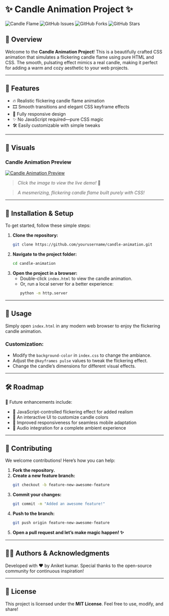 # ✨ Candle Animation Project ✨

![Candle Flame](https://img.shields.io/badge/Project-Animated%20Candle-orange?style=flat-square)
![GitHub Issues](https://img.shields.io/github/issues/yourusername/candle-animation)
![GitHub Forks](https://img.shields.io/github/forks/yourusername/candle-animation)
![GitHub Stars](https://img.shields.io/github/stars/yourusername/candle-animation)

## 🌟 Overview
Welcome to the **Candle Animation Project**! This is a beautifully crafted CSS animation that simulates a flickering candle flame using pure HTML and CSS. The smooth, pulsating effect mimics a real candle, making it perfect for adding a warm and cozy aesthetic to your web projects.

---

## 🎨 Features
- 🔥 Realistic flickering candle flame animation
- 🎞️ Smooth transitions and elegant CSS keyframe effects
- 📱 Fully responsive design
- ✨ No JavaScript required—pure CSS magic
- 🛠️ Easily customizable with simple tweaks

---

## 📸 Visuals
### Candle Animation Preview
[![Candle Animation Preview]()]([https://your-live-site-link.com](https://aniketkumar-01.github.io/basic-candle/))
> *Click the image to view the live demo!* 🔗

> *A mesmerizing, flickering candle flame built purely with CSS!*

---

## 🚀 Installation & Setup
To get started, follow these simple steps:

1. **Clone the repository:**
   ```sh
   git clone https://github.com/yourusername/candle-animation.git
   ```
2. **Navigate to the project folder:**
   ```sh
   cd candle-animation
   ```
3. **Open the project in a browser:**
   - Double-click `index.html` to view the candle animation.
   - Or, run a local server for a better experience:
     ```sh
     python -m http.server
     ```

---

## 📖 Usage
Simply open `index.html` in any modern web browser to enjoy the flickering candle animation.

### Customization:
- Modify the `background-color` in `index.css` to change the ambiance.
- Adjust the `@keyframes pulse` values to tweak the flickering effect.
- Change the candle’s dimensions for different visual effects.

---

## 🛠️ Roadmap
🚀 Future enhancements include:
- 🔹 JavaScript-controlled flickering effect for added realism
- 🔹 An interactive UI to customize candle colors
- 🔹 Improved responsiveness for seamless mobile adaptation
- 🔹 Audio integration for a complete ambient experience

---

## 🤝 Contributing
We welcome contributions! Here’s how you can help:
1. **Fork the repository.**
2. **Create a new feature branch:**
   ```sh
   git checkout -b feature-new-awesome-feature
   ```
3. **Commit your changes:**
   ```sh
   git commit -m "Added an awesome feature!"
   ```
4. **Push to the branch:**
   ```sh
   git push origin feature-new-awesome-feature
   ```
5. **Open a pull request and let’s make magic happen! ✨**

---

## 👨‍💻 Authors & Acknowledgments
Developed with ❤️ by Aniket kumar. Special thanks to the open-source community for continuous inspiration!

---

## 📜 License
This project is licensed under the **MIT License**. Feel free to use, modify, and share!


